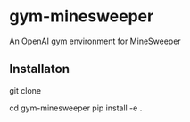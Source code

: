 # gym-minesweeper
An OpenAI gym environment for MineSweeper


## Installaton
git clone


cd gym-minesweeper
pip install -e .
